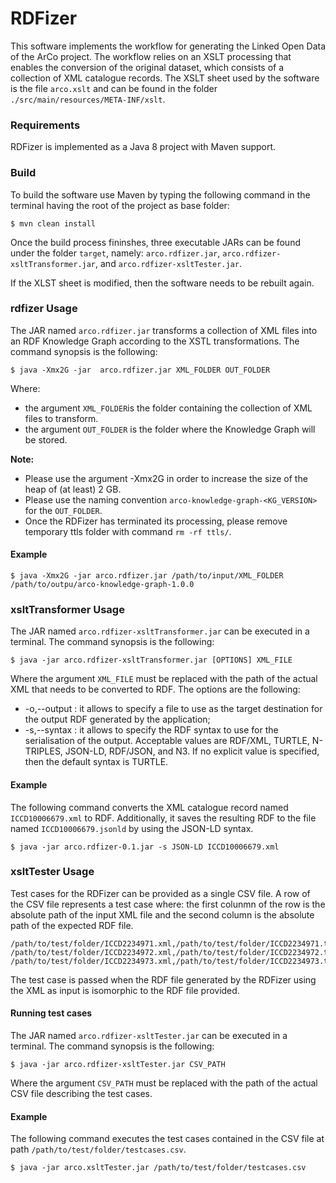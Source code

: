 # RDFizer
This software implements the workflow for generating the Linked Open Data of the ArCo project.
The workflow relies on an XSLT processing that enables the conversion of the original dataset, which consists of a collection of XML catalogue records.
The XSLT sheet used by the software is the file `arco.xslt` and can be found in the folder `./src/main/resources/META-INF/xslt`.

### Requirements 
RDFizer is implemented as a Java 8 project with Maven support.

### Build
To build the software use Maven by typing the following command in the terminal having the root of the project as base folder:
```
$ mvn clean install
```

Once the build process fininshes, three executable JARs  can be found under the folder `target`, namely: `arco.rdfizer.jar`, `arco.rdfizer-xsltTransformer.jar`, and `arco.rdfizer-xsltTester.jar`.

If the XLST sheet is modified, then the software needs to be rebuilt again.

### rdfizer Usage

The JAR named `arco.rdfizer.jar` transforms a collection of XML files into an RDF Knowledge Graph according to the XSTL transformations.
The command synopsis is the following:
```
$ java -Xmx2G -jar  arco.rdfizer.jar XML_FOLDER OUT_FOLDER
```
Where:
- the argument `XML_FOLDER`is the folder containing the collection of XML files to transform.
- the argument `OUT_FOLDER` is the folder where the Knowledge Graph will be stored.


**Note:**
- Please use the argument -Xmx2G in order to increase the size of the heap of (at least) 2 GB.
- Please use the naming convention ``arco-knowledge-graph-<KG_VERSION>`` for the ``OUT_FOLDER``.
- Once the RDFizer has terminated its processing, please remove temporary ttls folder with command ``rm -rf ttls/``.

#### Example

```
$ java -Xmx2G -jar arco.rdfizer.jar /path/to/input/XML_FOLDER /path/to/outpu/arco-knowledge-graph-1.0.0
```


### xsltTransformer Usage
The JAR named `arco.rdfizer-xsltTransformer.jar` can be executed in a terminal.
The command synopsis is the following:
```
$ java -jar arco.rdfizer-xsltTransformer.jar [OPTIONS] XML_FILE
```
Where the argument `XML_FILE` must be replaced with the path of the actual XML that needs to be converted to RDF.
The options are the following:
 - -o,--output <file>:  it allows to specify a file to use as the target destination for the output RDF generated by the application;
 - -s,--syntax <string>: it allows to specify the RDF syntax to use for the serialisation of the output. Acceptable values are RDF/XML, TURTLE, N-TRIPLES, JSON-LD, RDF/JSON, and N3. If no explicit value is specified, then the default syntax is TURTLE.

#### Example
The following command converts the XML catalogue record named `ICCD10006679.xml` to RDF. Additionally, it saves the resulting RDF to the file named `ICCD10006679.jsonld` by using the JSON-LD syntax.
```
$ java -jar arco.rdfizer-0.1.jar -s JSON-LD ICCD10006679.xml
```

### xsltTester Usage

Test cases for the RDFizer can be provided as a single CSV file. 
A row of the CSV file represents a test case where: the first colunmn of the row is the absolute path of the input XML file and the second column is the absolute path of the expected RDF file.

```
/path/to/test/folder/ICCD2234971.xml,/path/to/test/folder/ICCD2234971.ttl
/path/to/test/folder/ICCD2234972.xml,/path/to/test/folder/ICCD2234972.ttl
/path/to/test/folder/ICCD2234973.xml,/path/to/test/folder/ICCD2234973.ttl
```

The test case is passed when the RDF file generated by the RDFizer using the XML as input is isomorphic to the RDF file provided. 

#### Running test cases
The JAR named `arco.rdfizer-xsltTester.jar` can be executed in a terminal.
The command synopsis is the following:
```
$ java -jar arco.rdfizer-xsltTester.jar CSV_PATH
```
Where the argument `CSV_PATH` must be replaced with the path of the actual CSV file describing the test cases.

#### Example

The following command executes the test cases contained in the CSV file at path `/path/to/test/folder/testcases.csv`.
```
$ java -jar arco.xsltTester.jar /path/to/test/folder/testcases.csv
```
